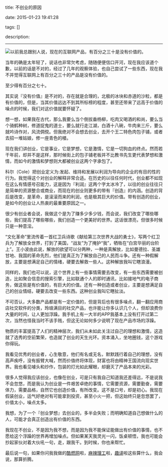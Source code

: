 title: 不创业的原因

date: 2015-01-23 19:41:28

tags: []

description: 

---
![](http://susefood.u.qiniudn.com/chuangye.jpg)以前我总跟别人说，现在的互联网产品，有百分之三十是没有价值的。

当年的确是太年轻了，说话也非常欠考虑，随随便便信口开河，现在我应该道个歉，以前的话是不对的，经过了几年的观察体验，也自己尝试了一些东西，现在我不并觉得互联网上有百分之三十的产品是没有价值的。

至少得有百分之七十。

其实说『没有价值』是不对的，存在就是合理的，北极的冰块和赤道的沙粒，都是有价值的，但是，当其价值远达不到其所标榜的程度，甚至还带来了远高于价值的噪点的时候，我们对这价值就要怀疑了。

想一想，如果我在古代，那么我要么当个倒拔垂杨柳，吃肉又喝酒的和尚，要么当个骑鹤种树，修道捉鬼的道士，要么就行走江湖，白酒十八碗，牛肉来三斤，要么就吟诗作对，风流倜傥。但我绝对不会想去创业，去开个王二特色肉包子铺，或者去招一堆姑娘，修一座青色的楼。

现在我们讲创业，它是事业，它是梦想，它是激情，它是一切狗血的终点。然而若干年前，却并不是这样，那时候街上的包子铺老板并不比教书先生更代表梦想和激情，而如今的激情和梦想则大都被创业这两个字承包了。

科尔（Cole）把创业定义为:发起、维持和发展以利润为导向的企业的有目的性的行为。我觉得这个对创业的解释非常合适。在历史的以往任何时代，创业都不如现在这么有情感号召能力，这是因为『利润』这两个字太冰冷了，以往的创业往往只是简单的资源整合或商业，而现在的创业则更多的带有『创造』的内涵。创造的背后是改变，是革命，是滚滚而来的利润，也是极其巨大的价值。带有创造的创业，是如今的创业让人热衷的最重要原因之一。

很少有创业者会说，我做这个是为了赚多少多少钱，而会说，我们改变了哪些哪些，我们提高了哪些哪些，我们创造一个更美好的世界。这话很漂亮，但很多时候只是一种意淫。

“文化革命”里流传着一首红卫兵诗歌《献给第三次世界大战的勇士》，写两个红卫兵为了解放全世界，打到了美国，“战友”为了掩护“我”，牺牲在“白宫华丽的台阶上”。王小波由此说，解放的欲望可以分两种，一种是真解放，比如曼德拉、圣雄甘地、我国的革命先烈，他们是真正为了解放自己的人民而斗争。还有一种假解放，主要是想满足自己的情绪，硬要去解救一些人。这种解放我叫它瞎浪漫。

同样的，我们也可以说，这个世界上有一些事情需要去改变，有一些东西需要被创造，比如聚合信息的搜索引擎，比如联通个人的即时通讯，比如接地气的电子商务，做这些是有价值的，有巨大的价值。还有一种创造或者创业，主要是想满足自己的创业情结，硬要去改变一些东西。这种创业我叫它瞎扯淡。

不可否认，大多数产品都是有一定价值的，但是背后也有很多噪点，翻一翻应用商店社交软件的分类，玲琅满目的社交产品，也许能让你多认识几个人，但却浪费你大量的时间，让人更加浮躁。我手机上有一大半的APP我基本上没有打开过第二次，当然也怪我当时不该手贱，但这无论如何多少说明了现在产品市场的浮躁。

物质的丰富提高了人们的精神层次，我们从未如此关注过自己的理想和激情，这造就了选秀的空前繁荣，也造就了创业的天生光环。资本涌入，坐地圈钱，这个游戏你得玩。

我看见优秀的创业者，心生敬意，他们有名或无名，默默践行着自己的理想，没有高声疾呼，没有振臂大喊，然而价值终将体现，财富也将由精神王国流向现实世界。我也看见噱头和炒作，包装的灯光如此耀眼，却磨灭了产品本来的光彩。

很多人觉得我应该创业，也像在创业，可是只有我自己知道我还差得远，不是说我不会忽悠，而是我认为创业是一件艰苦卓绝的事情，它需要资源，需要勤奋，需要体力，需要品格，自然它也创造价值，有所改变。这不是口号，却是初心。我现在假装创业，运气好绝对有可能拿到投资，甚至小火一把，但这始终只是忽悠罢了，价值太小，噪点太多。

我想，为了一个『创业梦想』去创业的，多半会失败；而明确知道自己想做什么的人，可能才会真正创造出有价值的东西。

我现在不创业，不是因为我不想，而是因为我不能保证能做出有价值的事情，也不愿给这个浮躁的世界再增加噪点。但如果某天我灵光一闪，饭桌顿悟，我也可能会抄起家伙对着大伙吼一句，走，跟我干。到时候，你也来帮忙。

最后说一句，如果你问我我做的[酷燃网](http://www.coolirand.com/)啦，[麻辣理工](http://imsuse.de/)啦，[趣译](http://quyi.sinaapp.com/)啦这些算什么，我会说，那算折腾。
